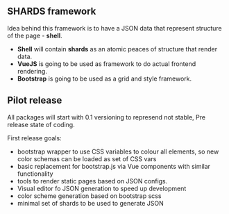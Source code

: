 ## SHARDS framework

Idea behind this framework is to have a JSON data that represent structure of the page - **shell**.

- **Shell** will contain **shards** as an atomic peaces of structure that render data.
- **VueJS** is going to be used as framework to do actual frontend rendering.
- **Bootstrap** is going to be used as a grid and style framework.

## Pilot release

All packages will start with 0.1 versioning to represend not stable, Pre release state of coding.

First release goals:
- bootstrap wrapper to use CSS variables to colour all elements, so new color schemas can be loaded as set of CSS vars
- basic replacement for bootstrap.js via Vue components with similar functionality
- tools to render static pages based on JSON configs.
- Visual editor fo JSON generation to speed up development
- color scheme generation based on bootstrap scss
- minimal set of shards to be used to generate JSON
 
